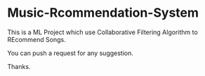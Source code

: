 # Music-Rcommendation-System
This is a ML Project which use Collaborative Filtering Algorithm to REcommend Songs.

You can push a request for any suggestion.

Thanks.
